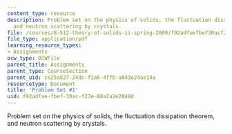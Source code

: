 ```yaml
---
content_type: resource
description: Problem set on the physics of solids, the fluctuation dissipation theorem,
  and neutron scattering by crystals.
file: /courses/8-512-theory-of-solids-ii-spring-2009/f92adfaefbef30acf27e80a2a2e2848d_MIT8_512s09_2004_pset01.pdf
file_type: application/pdf
learning_resource_types:
- Assignments
ocw_type: OCWFile
parent_title: Assignments
parent_type: CourseSection
parent_uid: ce25a827-24dc-f1a6-4ffb-a843e24ae14a
resourcetype: Document
title: 'Problem Set #1'
uid: f92adfae-fbef-30ac-f27e-80a2a2e2848d
---
```

Problem set on the physics of solids, the fluctuation dissipation theorem, and neutron scattering by crystals.

